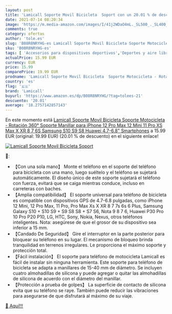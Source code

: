 ```yaml
---
layout: post
title: 'Lamicall Soporte Movil Bicicleta  Soport con un 20.01 % de descuento'
date: 2021-07-14 08:20:34
image: 'https://m.media-amazon.com/images/I/41j2WDaO4mL._SL500_._SL400_.jpg'
comments: true
category: ofertas
author: 'tole.es'
slug: 'B08R8NRYHG-es Lamicall Soporte Movil Bicicleta Soporte Motocicleta -...'
sku: 'B08R8NRYHG-es'
tags: [ 'Accesorios para dispositivos deportivos','Deportes y aire libre','Electrónica','Electrónica para moto','Electrónica para vehículos','Electrónica y dispositivos para el deporte','Monturas para dispositivos deportivos','Soportes para moto','iphone','lamicall', ]
actualPrice: 15.99 EUR
currency: EUR
price: 15.99
comparePrice: 19.99 EUR
prodname: 'Lamicall Soporte Movil Bicicleta  Soporte Motocicleta - Rotación 360° Soporte Manillar para iPhone 12 Pro Max  12 Mini  11 Pro  XS Max  X  XR  8  7  6S  Samsung S10 S9 S8  Huawei  4.7-6.8" Smartphones'
country: 'es'
flag: '🇪🇸'
brand: 'Lamicall'
buyurl: 'https://www.amazon.es/dp/B08R8NRYHG/?tag=tolees-21'
descuento: '20.01'
average: '18.2757142857143'
---
```


En este momento está [Lamicall Soporte Movil Bicicleta  Soporte Motocicleta - Rotación 360° Soporte Manillar para iPhone 12 Pro Max  12 Mini  11 Pro  XS Max  X  XR  8  7  6S  Samsung S10 S9 S8  Huawei  4.7-6.8" Smartphones](https://www.amazon.es/dp/B08R8NRYHG/?tag=tolees-21) a 15.99 EUR (original: 19.99 EUR) (20.01 %  de descuento) en el siguiente enlace!

[![Lamicall Soporte Movil Bicicleta  Soport](https://m.media-amazon.com/images/I/41j2WDaO4mL._SL500_._SL400_.jpg)](https://www.amazon.es/dp/B08R8NRYHG/?tag=tolees-21)

🔎:

- 【Con una sola mano】 Monte el teléfono en el soporte del teléfono para bicicleta con una mano, luego suéltelo y el teléfono se sujetará automáticamente. El diseño único de este soporte sujetará el teléfono con fuerza, evitará que se caiga mientras conduce, incluso en carreteras con baches.
- 【Amplia compatibilidad】 El soporte universal para teléfono de bicicleta es compatible con dispositivos GPS de 4.7-6.8 pulgadas, como iPhone 12 Mini, 12 Pro Max, 11 Pro, Pro Max Xs X XR 8 7 7s 6s 6 Plus, Samsung Galaxy S10 + S10 S9 + S9 S8 S8 + S7 S6, Nota 9 8 7 6, Huawei P30 Pro 10 Pro P20 P10, LG, HTC, Sony, Nokia, Nexus, otros teléfonos inteligentes. Nota: asegúrese de que el grosor de su dispositivo sea inferior a 15 mm.
- 【Candado De Seguridad】 Gire el interruptor en la parte posterior para bloquear su teléfono en su lugar. El mecanismo de bloqueo brinda tranquilidad en terrenos irregulares. Le proporciona el máximo soporte y protección total.
- 【Fácil instalación】 El soporte para teléfono de motocicleta Lamicall es fácil de instalar sin ninguna herramienta. Este soporte para teléfono de bicicleta se adapta a manillares de 15-40 mm de diámetro. Se incluyen cuatro almohadillas de silicona y puede agregar o quitar las almohadillas de silicona de acuerdo con el diámetro del manillar.
- 【Protección a prueba de golpes】 La superficie de contacto de silicona evita que su teléfono se raye. También puede reducir las vibraciones para asegurarse de que disfrutará al máximo de su viaje.

[🛒 Aquí!!!](https://www.amazon.es/dp/B08R8NRYHG/?tag=tolees-21)
